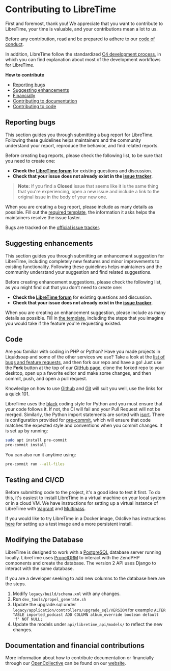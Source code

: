# Contributing to LibreTime

First and foremost, thank you! We appreciate that you want to contribute to
LibreTime, your time is valuable, and your contributions mean a lot to us.

Before any contribution, read and be prepared to adhere to our
[code of conduct](https://github.com/libretime/code-of-conduct/blob/master/code_of_conduct.md).

In addition, LibreTime follow the standardized
[C4 development process](https://rfc.zeromq.org/spec:42/c4/), in which you can
find explanation about most of the development workflows for LibreTime.

**How to contribute**

- [Reporting bugs](#reporting-bugs)
- [Suggesting enhancements](#suggesting-enhancements)
- [Financially](https://libretime.org/contribute#financial)
- [Contributing to documentation](https://libretime.org/contribute#write-documentation)
- [Contributing to code](#code)

## Reporting bugs

This section guides you through submitting a bug report for LibreTime.
Following these guidelines helps maintainers and the community understand your
report, reproduce the behavior, and find related reports.

Before creating bug reports, please check the following list, to be sure that
you need to create one:

- **Check the [LibreTime forum](https://discourse.libretime.org/)** for existing
  questions and discussion.
- **Check that your issue does not already exist in the
  [issue tracker](https://github.com/libretime/libretime/issues?q=is%3aissue+label%3abug)**.

> **Note:** If you find a **Closed** issue that seems like it is the same thing
> that you're experiencing, open a new issue and include a link to the original
> issue in the body of your new one.

When you are creating a bug report, please include as many details as possible.
Fill out the [required template](https://github.com/libretime/libretime/issues/new?labels=bug&template=bug_report.md),
the information it asks helps the maintainers resolve the issue faster.

Bugs are tracked on the [official issue tracker](https://github.com/libretime/libretime/issues).

## Suggesting enhancements

This section guides you through submitting an enhancement suggestion for
LibreTime, including completely new features and minor improvements to existing
functionality. Following these guidelines helps maintainers and the community
understand your suggestion and find related suggestions.

Before creating enhancement suggestions, please check the following list, as you
might find out that you don't need to create one:

- **Check the [LibreTime forum](https://discourse.libretime.org/)** for existing
  questions and discussion.
- **Check that your issue does not already exist in the
  [issue tracker](https://github.com/libretime/libretime/issues?q=is%3aissue+label%3afeature-request)**.

When you are creating an enhancement suggestion, please include as many details
as possible. Fill in [the template](https://github.com/libretime/libretime/issues/new?labels=feature-request&template=feature_request.md),
including the steps that you imagine you would take if the feature you're
requesting existed.

## Code

Are you familiar with coding in PHP or Python? Have you made projects in
Liquidsoap and some of the other services we use? Take a look at the
[list of bugs and feature requests](https://github.com/LibreTime/libretime/issues),
and then fork our repo and have a go! Just use the **Fork** button at the top of
our [GitHub page](https://github.com/LibreTime/libretime), clone the forked repo
to your desktop, open up a favorite editor and make some changes, and then
commit, push, and open a pull request.

Knowledge on how to use [Github](https://guides.github.com/activities/hello-world/)
and [Git](https://git-scm.com/docs/gittutorial) will suit you well, use the
links for a quick 101.

LibreTime uses the [black](https://github.com/psf/black) coding style for Python
and you must ensure that your code follows it. If not, the CI will fail and your
Pull Request will not be merged. Similarly, the Python import statements are
sorted with [isort](https://github.com/pycqa/isort). There is configuration
provided for [pre-commit](https://pre-commit.com/), which will ensure that code
matches the expected style and conventions when you commit changes. It is set up
by running:

```bash
sudo apt install pre-commit
pre-commit install
```

You can also run it anytime using:

```bash
pre-commit run --all-files
```

## Testing and CI/CD

Before submitting code to the project, it's a good idea to test it first. To do
this, it's easiest to install LibreTime in a virtual machine on your local
system or in a cloud VM. We have instructions for setting up a virtual instance
of LibreTime with [Vagrant](/docs/vagrant) and [Multipass](/docs/multipass).

If you would like to try LibreTime in a Docker image, Odclive has instructions
[here](https://github.com/kessibi/libretime-docker) for setting up a test image
and a more persistent install.

## Modifying the Database

LibreTime is designed to work with a [PostgreSQL](https://www.postgresql.org/)
database server running locally. LibreTime uses [PropelORM](http://propelorm.org)
to interact with the ZendPHP components and create the database. The version 2
API uses Django to interact with the same database.

If you are a developer seeking to add new columns to the database here are the steps.

1. Modify `legacy/build/schema.xml` with any changes.
2. Run `dev_tools/propel_generate.sh`
3. Update the upgrade.sql under `legacy/application/controllers/upgrade_sql/VERSION` for example
   `ALTER TABLE imported_podcast ADD COLUMN album_override boolean default 'f' NOT NULL;`
4. Update the models under `api/libretime_api/models/` to reflect the new
   changes.

## Documentation and financial contributions

More information about how to contribute documentation or financially
through our [OpenCollective](https://opencollective.com/libretime) can be found
on our [website](https://libretime.org/contribute).
